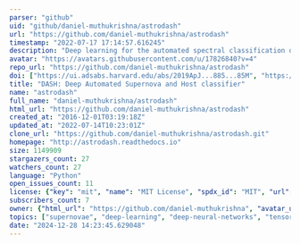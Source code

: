 ```yaml
---
parser: "github"
uid: "github/daniel-muthukrishna/astrodash"
url: "https://github.com/daniel-muthukrishna/astrodash"
timestamp: "2022-07-17 17:14:57.616245"
description: "Deep learning for the automated spectral classification of supernovae"
avatar: "https://avatars.githubusercontent.com/u/17826840?v=4"
repo_url: "https://github.com/daniel-muthukrishna/astrodash"
doi: ["https://ui.adsabs.harvard.edu/abs/2019ApJ...885...85M", "https://ui.adsabs.harvard.edu/abs/2020ascl.soft02009M/abstract"]
title: "DASH: Deep Automated Supernova and Host classifier"
name: "astrodash"
full_name: "daniel-muthukrishna/astrodash"
html_url: "https://github.com/daniel-muthukrishna/astrodash"
created_at: "2016-12-01T03:19:18Z"
updated_at: "2022-07-14T10:23:01Z"
clone_url: "https://github.com/daniel-muthukrishna/astrodash.git"
homepage: "http://astrodash.readthedocs.io"
size: 1149909
stargazers_count: 27
watchers_count: 27
language: "Python"
open_issues_count: 11
license: {"key": "mit", "name": "MIT License", "spdx_id": "MIT", "url": "https://api.github.com/licenses/mit", "node_id": "MDc6TGljZW5zZTEz"}
subscribers_count: 7
owner: {"html_url": "https://github.com/daniel-muthukrishna", "avatar_url": "https://avatars.githubusercontent.com/u/17826840?v=4", "login": "daniel-muthukrishna", "type": "User"}
topics: ["supernovae", "deep-learning", "deep-neural-networks", "tensorflow", "machine-learning", "classification", "transients", "pypi", "astronomy", "cosmology", "astrophysics", "spectra"]
date: "2024-12-28 14:23:45.629048"
---
```

